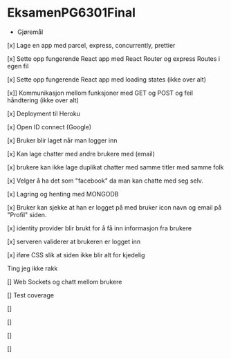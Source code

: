 # EksamenPG6301Final
* Gjøremål

[x] Lage en app med parcel, express, concurrently, prettier

[x] Sette opp fungerende React app med React Router og express Routes i egen fil

[x] Sette opp fungerende React app med loading states (ikke over alt)

[x]] Kommunikasjon mellom funksjoner med GET og POST og feil håndtering (ikke over alt)

[x] Deployment til Heroku

[x] Open ID connect (Google)

[x] Bruker blir laget når man logger inn

[x] Kan lage chatter med andre brukere med (email)

[x] brukere kan ikke lage duplikat chatter med samme titler med samme folk

[x] Velger å ha det som "facebook" da man kan chatte med seg selv.

[x] Lagring og henting med MONGODB

[x] Bruker kan sjekke at han er logget på med bruker icon navn og email på "Profil" siden.

[x] identity provider blir brukt for å få inn informasjon fra brukere

[x] serveren validerer at brukeren er logget inn

[x] iføre CSS slik at siden ikke blir alt for kjedelig


Ting jeg ikke rakk

[] Web Sockets og chatt mellom brukere

[] Test coverage

[]

[]

[]

[]
